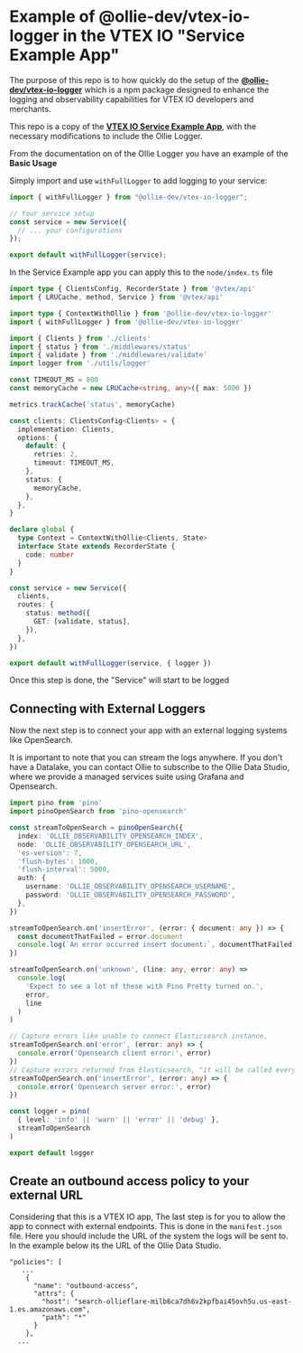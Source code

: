 # Example of @ollie-dev/vtex-io-logger in the VTEX IO "Service Example App"

The purpose of this repo is to how quickly do the setup of the [**@ollie-dev/vtex-io-logger**](https://www.npmjs.com/package/@ollie-dev/vtex-io-logger) which is a npm package designed to enhance the logging and observability capabilities for VTEX IO developers and merchants.

This repo is a copy of the [**VTEX IO Service Example App**](https://github.com/vtex-apps/service-example), with the necessary modifications to include the Ollie Logger.

From the documentation on of the Ollie Logger you have an example of the **Basic Usage**

Simply import and use `withFullLogger` to add logging to your service:

```typescript
import { withFullLogger } from "@ollie-dev/vtex-io-logger";

// Your service setup
const service = new Service({
  // ... your configurations
});

export default withFullLogger(service);
```

In the Service Example app you can apply this to the `node/index.ts` file

```typescript
import type { ClientsConfig, RecorderState } from '@vtex/api'
import { LRUCache, method, Service } from '@vtex/api'

import type { ContextWithOllie } from '@ollie-dev/vtex-io-logger'
import { withFullLogger } from '@ollie-dev/vtex-io-logger'

import { Clients } from './clients'
import { status } from './middlewares/status'
import { validate } from './middlewares/validate'
import logger from './utils/logger'

const TIMEOUT_MS = 800
const memoryCache = new LRUCache<string, any>({ max: 5000 })

metrics.trackCache('status', memoryCache)

const clients: ClientsConfig<Clients> = {
  implementation: Clients,
  options: {
    default: {
      retries: 2,
      timeout: TIMEOUT_MS,
    },
    status: {
      memoryCache,
    },
  },
}

declare global {
  type Context = ContextWithOllie<Clients, State>
  interface State extends RecorderState {
    code: number
  }
}

const service = new Service({
  clients,
  routes: {
    status: method({
      GET: [validate, status],
    }),
  },
})

export default withFullLogger(service, { logger })
```

Once this step is done, the "Service" will start to be logged

## Connecting with External Loggers

Now the next step is to connect your app with an external logging systems like OpenSearch.

It is important to note that you can stream the logs anywhere. If you don't have a Datalake, you can contact Ollie to subscribe to the Ollie Data Studio, where we provide a managed services suite using Grafana and Opensearch. 

```typescript
import pino from 'pino'
import pinoOpenSearch from 'pino-opensearch'

const streamToOpenSearch = pinoOpenSearch({
  index: 'OLLIE_OBSERVABILITY_OPENSEARCH_INDEX',
  node: 'OLLIE_OBSERVABILITY_OPENSEARCH_URL',
  'es-version': 7,
  'flush-bytes': 1000,
  'flush-interval': 5000,
  auth: {
    username: 'OLLIE_OBSERVABILITY_OPENSEARCH_USERNAME',
    password: 'OLLIE_OBSERVABILITY_OPENSEARCH_PASSWORD',
  },
})

streamToOpenSearch.on('insertError', (error: { document: any }) => {
  const documentThatFailed = error.document
  console.log(`An error occurred insert document:`, documentThatFailed)
})

streamToOpenSearch.on('unknown', (line: any, error: any) =>
  console.log(
    'Expect to see a lot of these with Pino Pretty turned on.',
    error,
    line
  )
)

// Capture errors like unable to connect Elasticsearch instance.
streamToOpenSearch.on('error', (error: any) => {
  console.error('Opensearch client error:', error)
})
// Capture errors returned from Elasticsearch, "it will be called every time a document can't be indexed".
streamToOpenSearch.on('insertError', (error: any) => {
  console.error('Opensearch server error:', error)
})

const logger = pino(
  { level: 'info' || 'warn' || 'error' || 'debug' },
  streamToOpenSearch
)

export default logger
```
## Create an outbound access policy to your external URL
Considering that this is a VTEX IO app, The last step is for you to allow the app to connect with external endpoints. This is done in the `manifest.json` file.
Here you should include the URL of the system the logs will be sent to. In the example below its the URL of the Ollie Data Studio. 

```
"policies": [
   ...
    {
      "name": "outbound-access",
      "attrs": {
        "host": "search-ollieflare-milb6ca7dh6v2kpfbai45ovh5u.us-east-1.es.amazonaws.com",
        "path": "*"
      }
    },
  ...
```
